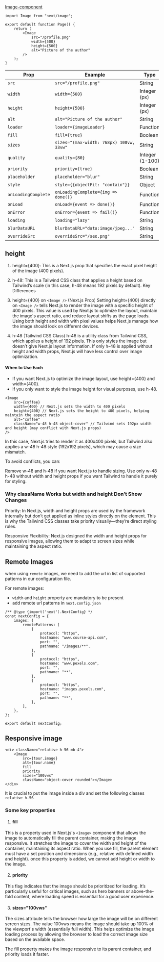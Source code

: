 ## <Image>

[Image-component](https://nextjs.org/docs/app/api-reference/components/image)

```tsx
import Image from "next/image";

export default function Page() {
	return (
		<Image
			src="/profile.png"
			width={500}
			height={500}
			alt="Picture of the author"
		/>
	);
}
```

| **Prop**            | **Example**                              | **Type**        | **Status** |
| ------------------- | ---------------------------------------- | --------------- | ---------- |
| `src`               | `src="/profile.png"`                     | String          | Required   |
| `width`             | `width={500}`                            | Integer (px)    | Required   |
| `height`            | `height={500}`                           | Integer (px)    | Required   |
| `alt`               | `alt="Picture of the author"`            | String          | Required   |
| `loader`            | `loader={imageLoader}`                   | Function        | -          |
| `fill`              | `fill={true}`                            | Boolean         | -          |
| `sizes`             | `sizes="(max-width: 768px) 100vw, 33vw"` | String          | -          |
| `quality`           | `quality={80}`                           | Integer (1-100) | -          |
| `priority`          | `priority={true}`                        | Boolean         | -          |
| `placeholder`       | `placeholder="blur"`                     | String          | -          |
| `style`             | `style={{objectFit: "contain"}}`         | Object          | -          |
| `onLoadingComplete` | `onLoadingComplete={img => done()}`      | Function        | Deprecated |
| `onLoad`            | `onLoad={event => done()}`               | Function        | -          |
| `onError`           | `onError={event => fail()}`              | Function        | -          |
| `loading`           | `loading="lazy"`                         | String          | -          |
| `blurDataURL`       | `blurDataURL="data:image/jpeg..."`       | String          | -          |
| `overrideSrc`       | `overrideSrc="/seo.png"`                 | String          | -          |

## height

1. height={400}: This is a Next.js prop that specifies the exact pixel height of the image (400 pixels).
2. h-48: This is a Tailwind CSS class that applies a height based on Tailwind’s scale (in this case, h-48 means 192 pixels by default).
   Key Differences

3. height={400} on `<Image />` (Next.js Prop)
   Setting height={400} directly on `<Image />` tells Next.js to render the image with a specific height of 400 pixels.
   This value is used by Next.js to optimize the layout, maintain the image's aspect ratio, and reduce layout shifts as the page loads.
   Using both height and width with pixel values helps Next.js manage how the image should look on different devices.
4. h-48 (Tailwind CSS Class)
   h-48 is a utility class from Tailwind CSS, which applies a height of 192 pixels.
   This only styles the image but doesn’t give Next.js layout information.
   If only h-48 is applied without height and width props, Next.js will have less control over image optimization.

#### When to Use Each

- If you want Next.js to optimize the image layout, use height={400} and width={400}.
- If you only want to style the image height for visual purposes, use h-48.

```tsx
<Image
	src={coffee}
	width={400} // Next.js sets the width to 400 pixels
	height={400} // Next.js sets the height to 400 pixels, helping maintain the aspect ratio
	alt="coffee"
	className="w-48 h-48 object-cover" // Tailwind sets 192px width and height (may conflict with Next.js props)
/>
```

In this case, Next.js tries to render it as 400x400 pixels, but Tailwind also applies a w-48 h-48 style (192x192 pixels), which may cause a size mismatch.

To avoid conflicts, you can:

Remove w-48 and h-48 if you want Next.js to handle sizing.
Use only w-48 h-48 without width and height props if you want Tailwind to handle it purely for styling.

### Why className Works but width and height Don’t Show Changes

Priority: In Next.js, width and height props are used by the framework internally but don’t get applied as inline styles directly on the element. This is why the Tailwind CSS classes take priority visually—they’re direct styling rules.

Responsive Flexibility: Next.js designed the width and height props for responsive images, allowing them to adapt to screen sizes while maintaining the aspect ratio.

## Remote Images

when using `remote` images, we need to add the url in list of supported patterns in our configuration file.

For remote images:

- `width` and `height` property are mandatory to be present
- add remote url patterns in `next.config.json`

```tsx
/** @type {import('next').NextConfig} */
const nextConfig = {
	images: {
		remotePatterns: [
			{
				protocol: "https",
				hostname: "www.course-api.com",
				port: "",
				pathname: "/images/**",
			},
			{
				protocol: "https",
				hostname: "www.pexels.com",
				port: "",
				pathname: "**",
			},
			{
				protocol: "https",
				hostname: "images.pexels.com",
				port: "",
				pathname: "**",
			},
		],
	},
};

export default nextConfig;
```

## Responsive image

```tsx
<div className="relative h-56 mb-4">
	<Image
		src={tour.image}
		alt={tour.name}
		fill
		priority
		sizes="100vws"
		className="object-cover rounded"></Image>
</div>
```

It is crucial to put the image inside a div and set the following classes `relative h-56`

### Some key properties

1. #### fill

This is a property used in Next.js's `<Image>` component that allows the image to automatically fill the parent container, making the image responsive. It stretches the image to cover the width and height of the container, maintaining its aspect ratio. When you use fill, the parent element must have a set position and dimensions (e.g., relative with defined width and height).
once this property is added, we cannot add height or width to the image.

2. #### priority

This flag indicates that the image should be prioritized for loading. It’s particularly useful for critical images, such as hero banners or above-the-fold content, where loading speed is essential for a good user experience.

3. #### sizes="100vws"

The sizes attribute tells the browser how large the image will be on different screen sizes. The value 100vws means the image should take up 100% of the viewport's width (essentially full width). This helps optimize the image loading process by allowing the browser to load the correct image size based on the available space.

The fill property makes the image responsive to its parent container, and priority loads it faster.
